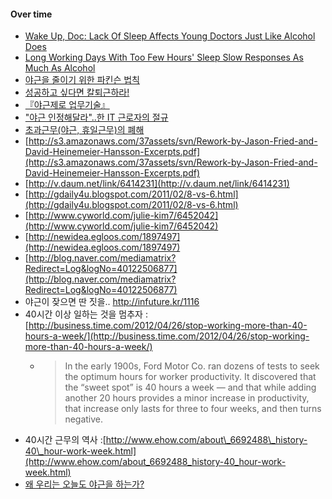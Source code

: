 
#### Over time
- [Wake Up, Doc: Lack Of Sleep Affects Young Doctors Just Like Alcohol Does](http://www.sciencedaily.com/releases/2005/09/050908083948.htm)
- [Long Working Days With Too Few Hours' Sleep Slow Responses As Much As Alcohol](http://www.sciencedaily.com/releases/2000/09/000919080457.htm)
- [야근을 줄이기 위한 파킨슨 법칙](http://jentshin.new21.org/blog/?id=alone&no=709 "야근을 줄이기 위한 파킨슨 법칙~ ")
- [성공하고 싶다면 칼퇴근하라!](http://issue.media.daum.net/society/0819_Working/view.html?issueid=3459&newsid=20091128084304260&cp=moneytoday "http://issue.media.daum.net/society/0819_Working/view.html?issueid=3459&newsid=20091128084304260&cp=moneytoday")
- [『야근제로 업무기술』](http://pragmaticstory.com/1280 "http://pragmaticstory.com/1280")
- ["야근 인정해달라"..한 IT 근로자의 절규](http://news.naver.com/main/read.nhn?mode=LSD&mid=sec&sid1=102&oid=001&aid=0003153733 "http://news.naver.com/main/read.nhn?mode=LSD&mid=sec&sid1=102&oid=001&aid=0003153733")
- [초과근무(야근, 휴일근무)의 폐해](http://bobbyryu.blogspot.com/2010/04/blog-post.html "http://bobbyryu.blogspot.com/2010/04/blog-post.html")
- [http://s3.amazonaws.com/37assets/svn/Rework-by-Jason-Fried-and-David-Heinemeier-Hansson-Excerpts.pdf](http://s3.amazonaws.com/37assets/svn/Rework-by-Jason-Fried-and-David-Heinemeier-Hansson-Excerpts.pdf)
- [http://v.daum.net/link/6414231](http://v.daum.net/link/6414231)
- [http://gdaily4u.blogspot.com/2011/02/8-vs-6.html](http://gdaily4u.blogspot.com/2011/02/8-vs-6.html)
- [http://www.cyworld.com/julie-kim7/6452042](http://www.cyworld.com/julie-kim7/6452042)
- [http://newidea.egloos.com/1897497](http://newidea.egloos.com/1897497)
- [http://blog.naver.com/mediamatrix?Redirect=Log&logNo=40122506877](http://blog.naver.com/mediamatrix?Redirect=Log&logNo=40122506877)
- 야근이 잦으면 딴 짓을.. http://infuture.kr/1116
- 40시간 이상 일하는 것을 멈추자 : [http://business.time.com/2012/04/26/stop-working-more-than-40-hours-a-week/](http://business.time.com/2012/04/26/stop-working-more-than-40-hours-a-week/)
    - > In the early 1900s, Ford Motor Co. ran dozens of tests to seek the optimum hours for worker productivity. It discovered that the “sweet spot” is 40 hours a week — and that while adding another 20 hours provides a minor increase in productivity, that increase only lasts for three to four weeks, and then turns negative.
- 40시간 근무의 역사 :[http://www.ehow.com/about\_6692488\_history-40\_hour-work-week.html](http://www.ehow.com/about_6692488_history-40_hour-work-week.html)
- [왜 우리는 오늘도 야근을 하는가?](http://goodhyun.com/1059)
